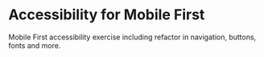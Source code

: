 # Accessibility for Mobile First
Mobile First accessibility exercise including refactor in navigation, buttons, fonts and more.
